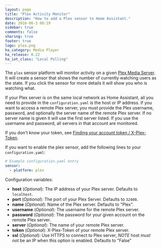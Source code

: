 ```yaml
---
layout: page
title: "Plex Activity Monitor"
description: "How to add a Plex sensor to Home Assistant."
date: 2016-06-3 08:19
sidebar: true
comments: false
sharing: true
footer: true
logo: plex.png
ha_category: Media Player
ha_release: 0.22
ha_iot_class: "Local Polling"
---
```


The `plex` sensor platform will monitor activity on a given [Plex Media Server](https://plex.tv/). It will create a sensor that shows the number of currently watching users as the state. If you click the sensor for more details it will show you who is watching what.

If your Plex server is on the same local network as Home Assistant, all you need to provide in the `configuration.yaml` is the host or IP address. If you want to access a remote Plex server, you must provide the Plex username, password, and optionally the server name of the remote Plex server. If no server name is given it will use the first server listed. If you use the username and password, all servers in that account are monitored.

If you don't know your token, see [Finding your account token / X-Plex-Token](https://support.plex.tv/hc/en-us/articles/204059436).

If you want to enable the plex sensor, add the following lines to your `configuration.yaml`:

```yaml
# Example configuration.yaml entry
sensor:
  - platform: plex
```

Configuration variables:

- **host** (*Optional*): The IP address of your Plex server. Defaults to `localhost`.
- **port** (*Optional*): The port of your Plex Server. Defaults to `32400`.
- **name** (*Optional*): Name of the Plex server. Defaults to "Plex".
- **username** (*Optional*): The username for the remote Plex server.
- **password** (*Optional*): The password for your given account on the remote Plex server.
- **server** (*Optional*): The name of your remote Plex server.
- **token** (*Optional*): X-Plex-Token of your remote Plex server.
- **ssl** (*Optional*): Use HTTPS to connect to Plex server, *NOTE* host *must not* be an IP when this option is enabled. Defaults to "False"
